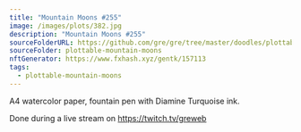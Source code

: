 ```yaml
---
title: "Mountain Moons #255"
image: /images/plots/382.jpg
description: "Mountain Moons #255"
sourceFolderURL: https://github.com/gre/gre/tree/master/doodles/plottable-mountain-moons
sourceFolder: plottable-mountain-moons
nftGenerator: https://www.fxhash.xyz/gentk/157113
tags:
  - plottable-mountain-moons
---
```


A4 watercolor paper, fountain pen with Diamine Turquoise ink.

Done during a live stream on https://twitch.tv/greweb

